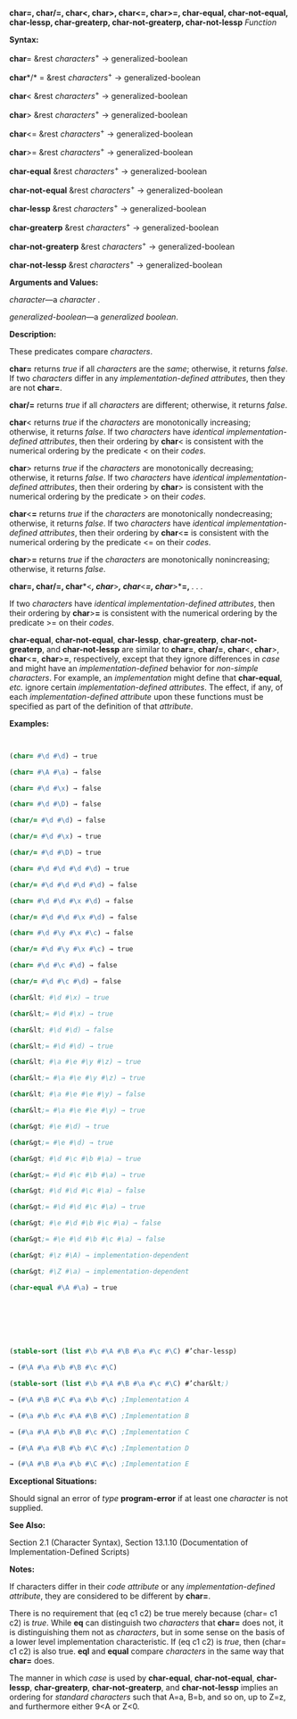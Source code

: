 **char=, char/=, char\<, char\>, char\<=, char\>=, char-equal, char-not-equal, char-lessp, char-greaterp, char-not-greaterp, char-not-lessp** *Function*



**Syntax:** 



**char**= &amp;rest *characters*<sup>+</sup> → generalized-boolean 



**char***/* = &amp;rest *characters*<sup>+</sup> → generalized-boolean 



**char**&lt; &amp;rest *characters*<sup>+</sup> → generalized-boolean 



**char**&gt; &amp;rest *characters*<sup>+</sup> → generalized-boolean 



**char**&lt;= &amp;rest *characters*<sup>+</sup> → generalized-boolean 



**char**&gt;= &amp;rest *characters*<sup>+</sup> → generalized-boolean 



**char-equal** &amp;rest *characters*<sup>+</sup> → generalized-boolean 



**char-not-equal** &amp;rest *characters*<sup>+</sup> → generalized-boolean 



**char-lessp** &amp;rest *characters*<sup>+</sup> → generalized-boolean 



**char-greaterp** &amp;rest *characters*<sup>+</sup> → generalized-boolean 



**char-not-greaterp** &amp;rest *characters*<sup>+</sup> → generalized-boolean 



**char-not-lessp** &amp;rest *characters*<sup>+</sup> → generalized-boolean 



**Arguments and Values:** 



*character*—a *character* . 



*generalized-boolean*—a *generalized boolean*. 



**Description:** 



These predicates compare *characters*. 



**char=** returns *true* if all *characters* are the *same*; otherwise, it returns *false*. If two *characters* differ in any *implementation-defined attributes*, then they are not **char=**. 



**char/=** returns *true* if all *characters* are different; otherwise, it returns *false*. 



**char**&lt; returns *true* if the *characters* are monotonically increasing; otherwise, it returns *false*. If two *characters* have *identical implementation-defined attributes*, then their ordering by **char**&lt; is consistent with the numerical ordering by the predicate &lt; on their *codes*. 



**char**&gt; returns *true* if the *characters* are monotonically decreasing; otherwise, it returns *false*. If two *characters* have *identical implementation-defined attributes*, then their ordering by **char**&gt; is consistent with the numerical ordering by the predicate &gt; on their *codes*. 



**char**&lt;**=** returns *true* if the *characters* are monotonically nondecreasing; otherwise, it returns *false*. If two *characters* have *identical implementation-defined attributes*, then their ordering by **char**&lt;**=** is consistent with the numerical ordering by the predicate &lt;= on their *codes*. 



**char**&gt;**=** returns *true* if the *characters* are monotonically nonincreasing; otherwise, it returns *false*. 



 



 



**char=, char/=, char***&lt;***, char***&gt;***, char***&lt;***=, char***&gt;***=,** *. . .* 



If two *characters* have *identical implementation-defined attributes*, then their ordering by **char**&gt;**=** is consistent with the numerical ordering by the predicate &gt;= on their *codes*. 



**char-equal**, **char-not-equal**, **char-lessp**, **char-greaterp**, **char-not-greaterp**, and **char-not-lessp** are similar to **char=**, **char/=**, **char**&lt;, **char**&gt;, **char**&lt;**=**, **char**&gt;**=**, respectively, except that they ignore differences in *case* and might have an *implementation-defined* behavior for *non-simple characters*. For example, an *implementation* might define that **char-equal**, *etc.* ignore certain *implementation-defined attributes*. The effect, if any, of each *implementation-defined attribute* upon these functions must be specified as part of the definition of that *attribute*. 



**Examples:**
```lisp
 

(char= #\d #\d) → true 

(char= #\A #\a) → false 

(char= #\d #\x) → false 

(char= #\d #\D) → false 

(char/= #\d #\d) → false 

(char/= #\d #\x) → true 

(char/= #\d #\D) → true 

(char= #\d #\d #\d #\d) → true 

(char/= #\d #\d #\d #\d) → false 

(char= #\d #\d #\x #\d) → false 

(char/= #\d #\d #\x #\d) → false 

(char= #\d #\y #\x #\c) → false 

(char/= #\d #\y #\x #\c) → true 

(char= #\d #\c #\d) → false 

(char/= #\d #\c #\d) → false 

(char&lt; #\d #\x) → true 

(char&lt;= #\d #\x) → true 

(char&lt; #\d #\d) → false 

(char&lt;= #\d #\d) → true 

(char&lt; #\a #\e #\y #\z) → true 

(char&lt;= #\a #\e #\y #\z) → true 

(char&lt; #\a #\e #\e #\y) → false 

(char&lt;= #\a #\e #\e #\y) → true 

(char&gt; #\e #\d) → true 

(char&gt;= #\e #\d) → true 

(char&gt; #\d #\c #\b #\a) → true 

(char&gt;= #\d #\c #\b #\a) → true 

(char&gt; #\d #\d #\c #\a) → false 

(char&gt;= #\d #\d #\c #\a) → true 

(char&gt; #\e #\d #\b #\c #\a) → false 

(char&gt;= #\e #\d #\b #\c #\a) → false 

(char&gt; #\z #\A) → implementation-dependent 

(char&gt; #\Z #\a) → implementation-dependent 

(char-equal #\A #\a) → true 



 

 

(stable-sort (list #\b #\A #\B #\a #\c #\C) #’char-lessp) 

→ (#\A #\a #\b #\B #\c #\C) 

(stable-sort (list #\b #\A #\B #\a #\c #\C) #’char&lt;) 

→ (#\A #\B #\C #\a #\b #\c) ;Implementation A 

→ (#\a #\b #\c #\A #\B #\C) ;Implementation B 

→ (#\a #\A #\b #\B #\c #\C) ;Implementation C 

→ (#\A #\a #\B #\b #\C #\c) ;Implementation D 

→ (#\A #\B #\a #\b #\C #\c) ;Implementation E 


```
**Exceptional Situations:** 



Should signal an error of *type* **program-error** if at least one *character* is not supplied. 



**See Also:** 



Section 2.1 (Character Syntax), Section 13.1.10 (Documentation of Implementation-Defined Scripts) 



**Notes:** 



If characters differ in their *code attribute* or any *implementation-defined attribute*, they are considered to be different by **char=**. 



There is no requirement that (eq c1 c2) be true merely because (char= c1 c2) is *true*. While **eq** can distinguish two *characters* that **char=** does not, it is distinguishing them not as *characters*, but in some sense on the basis of a lower level implementation characteristic. If (eq c1 c2) is *true*, then (char= c1 c2) is also true. **eql** and **equal** compare *characters* in the same way that **char=** does. 



The manner in which *case* is used by **char-equal**, **char-not-equal**, **char-lessp**, **char-greaterp**, **char-not-greaterp**, and **char-not-lessp** implies an ordering for *standard characters* such that A=a, B=b, and so on, up to Z=z, and furthermore either 9&lt;A or Z&lt;0. 



